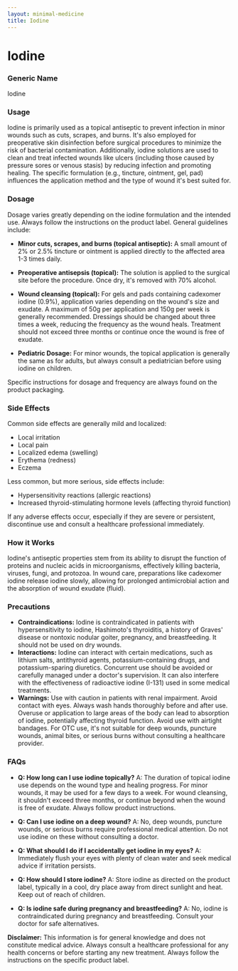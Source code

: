 ```yaml
---
layout: minimal-medicine
title: Iodine
---
```


# Iodine
### Generic Name
Iodine

### Usage

Iodine is primarily used as a topical antiseptic to prevent infection in minor wounds such as cuts, scrapes, and burns.  It's also employed for preoperative skin disinfection before surgical procedures to minimize the risk of bacterial contamination.  Additionally, iodine solutions are used to clean and treat infected wounds like ulcers (including those caused by pressure sores or venous stasis) by reducing infection and promoting healing.  The specific formulation (e.g., tincture, ointment, gel, pad) influences the application method and the type of wound it's best suited for.

### Dosage

Dosage varies greatly depending on the iodine formulation and the intended use.  Always follow the instructions on the product label.  General guidelines include:

* **Minor cuts, scrapes, and burns (topical antiseptic):**  A small amount of 2% or 2.5% tincture or ointment is applied directly to the affected area 1-3 times daily.

* **Preoperative antisepsis (topical):** The solution is applied to the surgical site before the procedure.  Once dry, it's removed with 70% alcohol.

* **Wound cleansing (topical):**  For gels and pads containing cadexomer iodine (0.9%), application varies depending on the wound's size and exudate. A maximum of 50g per application and 150g per week is generally recommended. Dressings should be changed about three times a week, reducing the frequency as the wound heals.  Treatment should not exceed three months or continue once the wound is free of exudate.

* **Pediatric Dosage:** For minor wounds, the topical application is generally the same as for adults, but always consult a pediatrician before using iodine on children.

Specific instructions for dosage and frequency are always found on the product packaging.


### Side Effects

Common side effects are generally mild and localized:

* Local irritation
* Local pain
* Localized edema (swelling)
* Erythema (redness)
* Eczema

Less common, but more serious, side effects include:

* Hypersensitivity reactions (allergic reactions)
* Increased thyroid-stimulating hormone levels (affecting thyroid function)

If any adverse effects occur, especially if they are severe or persistent, discontinue use and consult a healthcare professional immediately.


### How it Works

Iodine's antiseptic properties stem from its ability to disrupt the function of proteins and nucleic acids in microorganisms, effectively killing bacteria, viruses, fungi, and protozoa. In wound care, preparations like cadexomer iodine release iodine slowly, allowing for prolonged antimicrobial action and the absorption of wound exudate (fluid).

### Precautions

* **Contraindications:** Iodine is contraindicated in patients with hypersensitivity to iodine, Hashimoto's thyroiditis, a history of Graves' disease or nontoxic nodular goiter, pregnancy, and breastfeeding. It should not be used on dry wounds.
* **Interactions:**  Iodine can interact with certain medications, such as lithium salts, antithyroid agents, potassium-containing drugs, and potassium-sparing diuretics.  Concurrent use should be avoided or carefully managed under a doctor's supervision. It can also interfere with the effectiveness of radioactive iodine (I-131) used in some medical treatments.
* **Warnings:**  Use with caution in patients with renal impairment.  Avoid contact with eyes. Always wash hands thoroughly before and after use.  Overuse or application to large areas of the body can lead to absorption of iodine, potentially affecting thyroid function. Avoid use with airtight bandages.  For OTC use, it's not suitable for deep wounds, puncture wounds, animal bites, or serious burns without consulting a healthcare provider.


### FAQs

* **Q: How long can I use iodine topically?** A:  The duration of topical iodine use depends on the wound type and healing progress. For minor wounds, it may be used for a few days to a week. For wound cleansing, it shouldn't exceed three months, or continue beyond when the wound is free of exudate.  Always follow product instructions.

* **Q: Can I use iodine on a deep wound?** A: No, deep wounds, puncture wounds, or serious burns require professional medical attention. Do not use iodine on these without consulting a doctor.

* **Q: What should I do if I accidentally get iodine in my eyes?** A: Immediately flush your eyes with plenty of clean water and seek medical advice if irritation persists.

* **Q: How should I store iodine?** A: Store iodine as directed on the product label, typically in a cool, dry place away from direct sunlight and heat. Keep out of reach of children.

* **Q: Is iodine safe during pregnancy and breastfeeding?** A: No, iodine is contraindicated during pregnancy and breastfeeding.  Consult your doctor for safe alternatives.

**Disclaimer:** This information is for general knowledge and does not constitute medical advice. Always consult a healthcare professional for any health concerns or before starting any new treatment.  Always follow the instructions on the specific product label.
